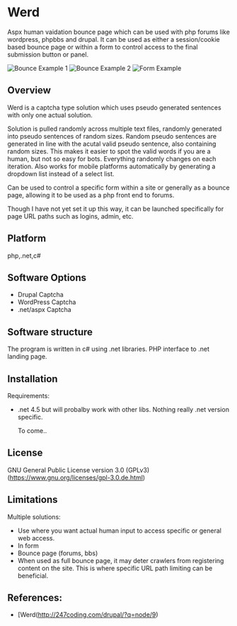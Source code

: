 # Werd
Aspx human vaidation bounce page which can be used with php forums like wordpress, phpbbs and drupal.
It can be used as either a session/cookie based bounce page or within a form to control access to the final submission button or panel.

![Bounce Example 1](werdshot.png.png)
![Bounce Example 2](werdshot2.png.png)
![Form Example](werdshotform.png.png)

## Overview
Werd is a captcha type solution which uses pseudo generated sentences with only one actual solution.

Solution is pulled randomly across multiple text files, randomly generated into pseudo sentences of random sizes.
Random pseudo sentences are generated in line with the acutal valid pseudo sentence, also containing random sizes.
This makes it easier to spot the valid words if you are a human, but not so easy for bots.
Everything randomly changes on each iteration.
Also works for mobile platforms automatically by generating a dropdown list instead of a select list.

Can be used to control a specific form within a site or generally as a bounce page, allowing it to be used as a php front end to forums.

Though I have not yet set it up this way, it can be launched specifically for page URL paths such as logins, admin, etc.

## Platform
php,.net,c#

## Software Options

* Drupal Captcha
* WordPress Captcha
* .net/aspx Captcha

## Software structure

The program is  written in c# using .net libraries. PHP interface to .net landing page.

## Installation

Requirements:

* .net 4.5 but will probalby work with other libs. Nothing really .net version specific.

    To come..
    

## License

GNU General Public License version 3.0 (GPLv3) (https://www.gnu.org/licenses/gpl-3.0.de.html)

## Limitations

Multiple solutions:

* Use where you want actual human input to access specific or general web access.
* In form
* Bounce page (forums, bbs)
* When used as full bounce page, it may deter crawlers from registering content on the site.  This is where specific URL path limiting can be beneficial.

## References:
 * [Werd(http://247coding.com/drupal/?q=node/9)
 

